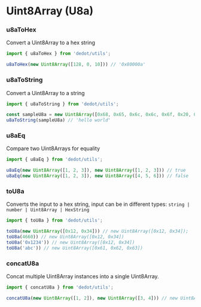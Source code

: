 # Uint8Array (U8a)

### u8aToHex

Convert a Uint8Array to a hex string

```typescript
import { u8aToHex } from 'dedot/utils';

u8aToHex(new Uint8Array([128, 0, 10])) // '0x80000a'
```

### u8aToString

Convert a Uint8Array to a string

```typescript
import { u8aToString } from 'dedot/utils';

const sampleU8a = new Uint8Array([0x68, 0x65, 0x6c, 0x6c, 0x6f, 0x20, 0x77, 0x6f, 0x72, 0x6c, 0x64]);
u8aToString(sampleU8a) // 'hello world'
```

### u8aEq

Compare two Uint8Arrays for equality

```typescript
import { u8aEq } from 'dedot/utils';

u8aEq(new Uint8Array([1, 2, 3]), new Uint8Array([1, 2, 3])) // true
u8aEq(new Uint8Array([1, 2, 3]), new Uint8Array([4, 5, 6])) // false
```

### toU8a

Converts the input to a hex string, input can be in different types: `string | number | Uint8Array | HexString`

```typescript
import { toU8a } from 'dedot/utils';

toU8a(new Uint8Array([0x12, 0x34])) // new Uint8Array([0x12, 0x34]);
toU8a(4660)) // new Uint8Array([0x12, 0x34])
toU8a('0x1234')) // new Uint8Array([0x12, 0x34])
toU8a('abc')) // new Uint8Array([0x61, 0x62, 0x63])
```

### concatU8a

Concat multiple Uint8Array instances into a single Uint8Array.

```typescript
import { concatU8a } from 'dedot/utils';

concatU8a(new Uint8Array([1, 2]), new Uint8Array([3, 4])) // new Uint8Array([1, 2, 3, 4])
```


